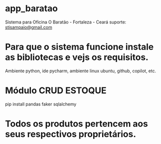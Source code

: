 # app_baratao

Sistema para Oficina O Baratão - Fortaleza - Ceará
suporte: stisampaio@gmail.com

# Para que o sistema funcione instale as bibliotecas e vejs os requisitos.
Ambiente python, ide pycharm, ambiente linux ubuntu, github, copilot, etc.

# Módulo CRUD ESTOQUE
pip install pandas faker sqlalchemy

# Todos os produtos pertencem aos seus respectivos proprietários.
